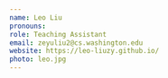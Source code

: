 ```yaml
---
name: Leo Liu
pronouns: 
role: Teaching Assistant
email: zeyuliu2@cs.washington.edu
website: https://leo-liuzy.github.io/
photo: leo.jpg
---
```


<!-- OH: Mon 11am-12pm, [Zoom](https://washington.zoom.us/my/xhan77) -->
